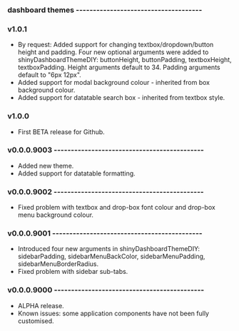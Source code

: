 ### dashboard themes -------------------------------------

### v1.0.1
* By request: Added support for changing textbox/dropdown/button height and padding.
  Four new optional arguments were added to shinyDashboardThemeDIY: 
  buttonHeight, buttonPadding, textboxHeight, textboxPadding.
  Height arguments default to 34. Padding arguments default to "6px 12px".
* Added support for modal background colour - inherited from box background colour.
* Added support for datatable search box - inherited from textbox style.


### v1.0.0
* First BETA release for Github.


### v0.0.0.9003 --------------------------------------------
* Added new theme.
* Added support for datatable formatting.


### v0.0.0.9002 --------------------------------------------
* Fixed problem with textbox and drop-box font colour and drop-box menu background colour.


### v0.0.0.9001 --------------------------------------------
* Introduced four new arguments in shinyDashboardThemeDIY:
  sidebarPadding, sidebarMenuBackColor, sidebarMenuPadding, sidebarMenuBorderRadius.
* Fixed problem with sidebar sub-tabs.


### v0.0.0.9000 --------------------------------------------
* ALPHA release.
* Known issues: some application components have not been fully customised.
